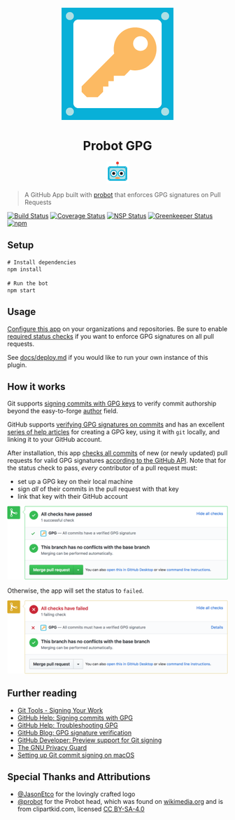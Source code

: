 <p align="center">
  <img alt="Probot GPG Logo" src="docs/logo-key.png" />
</p>

<h1 align="center">Probot GPG</h1>

<p align="center">
  <img src="docs/probot-head.png" height="50" width="50" />
</p>

> A GitHub App built with [probot](https://github.com/probot/probot) that enforces GPG signatures on Pull Requests

[![Build Status](https://travis-ci.org/jarrodldavis/probot-gpg.svg?branch=develop)](https://travis-ci.org/jarrodldavis/probot-gpg)
[![Coverage Status](https://coveralls.io/repos/github/jarrodldavis/probot-gpg/badge.svg)](https://coveralls.io/github/jarrodldavis/probot-gpg)
[![NSP Status](https://nodesecurity.io/orgs/jarrodldavis/projects/d841ad74-0b11-47f3-9216-bc6e48414bac/badge)](https://nodesecurity.io/orgs/jarrodldavis/projects/d841ad74-0b11-47f3-9216-bc6e48414bac)
[![Greenkeeper Status](https://badges.greenkeeper.io/jarrodldavis/probot-gpg.svg)](https://greenkeeper.io/)
[![npm](https://img.shields.io/npm/v/@jarrodldavis/probot-gpg.svg)](https://www.npmjs.com/package/@jarrodldavis/probot-gpg)

## Setup

```
# Install dependencies
npm install

# Run the bot
npm start
```

## Usage

[Configure this app](https://github.com/apps/gpg) on your organizations and repositories. Be sure to enable [required status checks](https://help.github.com/articles/about-required-status-checks/) if you want to enforce GPG signatures on all pull requests.

See [docs/deploy.md](docs/deploy.md) if you would like to run your own instance of this plugin.


## How it works

Git supports [signing commits with GPG keys](https://git-scm.com/book/en/v2/Git-Tools-Signing-Your-Work) to verify commit authorship beyond the easy-to-forge [author](https://git-scm.com/docs/git-commit#git-commit---authorltauthorgt) field.

GitHub supports [verifying GPG signatures on commits](https://github.com/blog/2144-gpg-signature-verification) and has an excellent [series of help articles](https://help.github.com/articles/signing-commits-with-gpg/) for creating a GPG key, using it with `git` locally, and linking it to your GitHub account.

After installation, this app [checks all commits](https://developer.github.com/v3/repos/commits/#compare-two-commits) of new (or newly updated) pull requests for valid GPG signatures [according to the GitHub API](https://developer.github.com/changes/2016-04-04-git-signing-api-preview/). Note that for the status check to pass, _every_ contributor of a pull request must:
- set up a GPG key on their local machine
- sign _all_ of their commits in the pull request with that key
- link that key with their GitHub account

![GPG Status Check Success](docs/screenshot-success.png "GPG Status Check Success")

Otherwise, the app will set the status to `failed`.

![GPG Status Check Failed](docs/screenshot-failure.png "GPG Status Check Failed")

## Further reading

- [Git Tools - Signing Your Work](https://git-scm.com/book/en/v2/Git-Tools-Signing-Your-Work)
- [GitHub Help: Signing commits with GPG](https://help.github.com/articles/signing-commits-with-gpg/)
- [GitHub Help: Troubleshooting GPG](https://help.github.com/articles/troubleshooting-gpg/)
- [GitHub Blog: GPG signature verification](https://github.com/blog/2144-gpg-signature-verification)
- [GitHub Developer: Preview support for Git signing](https://developer.github.com/changes/2016-04-04-git-signing-api-preview/)
- [The GNU Privacy Guard](https://gnupg.org)
- [Setting up Git commit signing on macOS](https://gist.github.com/bmhatfield/cc21ec0a3a2df963bffa3c1f884b676b)

## Special Thanks and Attributions

- [@JasonEtco](https://github.com/jasonetco) for the lovingly crafted logo
- [@probot](https://github.com/probot) for the Probot head, which was found on [wikimedia.org](https://commons.wikimedia.org/wiki/File:Robot-clip-art-book-covers-feJCV3-clipart.png) and is from clipartkid.com, licensed [CC BY-SA-4.0](https://creativecommons.org/licenses/by-sa/4.0/deed.en)
